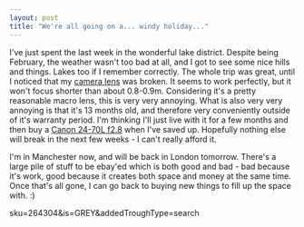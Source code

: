 ```yaml
---
layout: post
title: "We're all going on a... windy holiday..."
---
```

I've just spent the last week in the wonderful lake district. Despite being
February, the weather wasn't too bad at all, and I got to see some nice hills
and things. Lakes too if I remember correctly. The whole trip was great, until
I noticed that my [camera lens][1] was broken. It seems to work perfectly, but
it won't focus shorter than about 0.8-0.9m. Considering it's a pretty
reasonable macro lens, this is very very annoying. What is also very very
annoying is that it's 13 months old, and therefore very conveniently outside
of it's warranty period. I'm thinking I'll just live with it for a few months
and then buy a [Canon 24-70L f2.8][2] when I've saved up. Hopefully nothing
else will break in the next few weeks - I can't really afford it.

I'm in Manchester now, and will be back in London tomorrow. There's a large
pile of stuff to be ebay'ed which is both good and bad - bad because it's
work, good because it creates both space and money at the same time. Once
that's all gone, I can go back to buying new things to fill up the space with.
:)

   [1]: /news/comments/hurrah-for-the-ability-to-take-big-pictures/

   [2]: http://www.bhphotovideo.com/bnh/controller/home?O=Search&A=details&Q=&
sku=264304&is=GREY&addedTroughType=search

